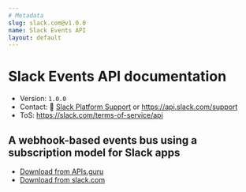 ```yaml
---
# Metadata
slug: slack.com@v1.0.0
name: Slack Events API
layout: default
---
```

# Slack Events API documentation

* Version: `1.0.0`
* Contact: 📧 [Slack Platform Support](mailto:developers@slack.com) or https://api.slack.com/support
* ToS: https://slack.com/terms-of-service/api

## A webhook-based events bus using a subscription model for Slack apps

* [Download from APIs.guru](https://raw.githubusercontent.com/APIs-guru/asyncapi-directory/master/docs/APIs/slack.com%40v1.0.0.yaml)
* [Download from slack.com](https://raw.githubusercontent.com/slackapi/slack-api-specs/master/events-api/slack_events_api_async_v1.json)
